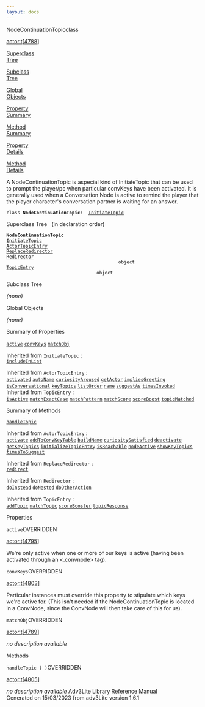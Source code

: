 ```yaml
---
layout: docs
---
```

<span class="title">NodeContinuationTopic</span><span class="type">class</span>

[actor.t](../file/actor.t.html)\[[4788](../source/actor.t.html#4788)\]

[Superclass  
Tree](#_SuperClassTree_)

[Subclass  
Tree](#_SubClassTree_)

[Global  
Objects](#_ObjectSummary_)

[Property  
Summary](#_PropSummary_)

[Method  
Summary](#_MethodSummary_)

[Property  
Details](#_Properties_)

[Method  
Details](#_Methods_)



A NodeContinuationTopic is aspecial kind of InitiateTopic that can be
used to prompt the player/pc when particular convKeys have been
activated. It is generally used when a Conversation Node is active to
remind the player that the player character's conversation partner is
waiting for an answer.

`class `**`NodeContinuationTopic`**` :   `[`InitiateTopic`](../object/InitiateTopic.html)



<span id="_SuperClassTree_"></span>



<span class="hdln">Superclass Tree</span>   (in declaration order)



**`NodeContinuationTopic`**  
[`InitiateTopic`](../object/InitiateTopic.html)  
[`ActorTopicEntry`](../object/ActorTopicEntry.html)  
[`ReplaceRedirector`](../object/ReplaceRedirector.html)  
[`Redirector`](../object/Redirector.html)  
`                                         object`  
[`TopicEntry`](../object/TopicEntry.html)  
`                                 object`  
<span id="_SubClassTree_"></span>



<span class="hdln">Subclass Tree</span>  



*(none)* <span id="_ObjectSummary_"></span>



<span class="hdln">Global Objects</span>  



*(none)* <span id="_PropSummary_"></span>



<span class="hdln">Summary of Properties</span>  



[`active`](#active) [`convKeys`](#convKeys) [`matchObj`](#matchObj)

Inherited from `InitiateTopic` :  
[`includeInList`](../object/InitiateTopic.html#includeInList)

Inherited from `ActorTopicEntry` :  
[`activated`](../object/ActorTopicEntry.html#activated) [`autoName`](../object/ActorTopicEntry.html#autoName) [`curiosityAroused`](../object/ActorTopicEntry.html#curiosityAroused) [`getActor`](../object/ActorTopicEntry.html#getActor) [`impliesGreeting`](../object/ActorTopicEntry.html#impliesGreeting) [`isConversational`](../object/ActorTopicEntry.html#isConversational) [`keyTopics`](../object/ActorTopicEntry.html#keyTopics) [`listOrder`](../object/ActorTopicEntry.html#listOrder) [`name`](../object/ActorTopicEntry.html#name) [`suggestAs`](../object/ActorTopicEntry.html#suggestAs) [`timesInvoked`](../object/ActorTopicEntry.html#timesInvoked)
Inherited from `TopicEntry` :  
[`isActive`](../object/TopicEntry.html#isActive) [`matchExactCase`](../object/TopicEntry.html#matchExactCase) [`matchPattern`](../object/TopicEntry.html#matchPattern) [`matchScore`](../object/TopicEntry.html#matchScore) [`scoreBoost`](../object/TopicEntry.html#scoreBoost) [`topicMatched`](../object/TopicEntry.html#topicMatched)

<span id="_MethodSummary_"></span>



<span class="hdln">Summary of Methods</span>  



[`handleTopic`](#handleTopic)



Inherited from `ActorTopicEntry` :  
[`activate`](../object/ActorTopicEntry.html#activate) [`addToConvKeyTable`](../object/ActorTopicEntry.html#addToConvKeyTable) [`buildName`](../object/ActorTopicEntry.html#buildName) [`curiositySatisfied`](../object/ActorTopicEntry.html#curiositySatisfied) [`deactivate`](../object/ActorTopicEntry.html#deactivate) [`getKeyTopics`](../object/ActorTopicEntry.html#getKeyTopics) [`initializeTopicEntry`](../object/ActorTopicEntry.html#initializeTopicEntry) [`isReachable`](../object/ActorTopicEntry.html#isReachable) [`nodeActive`](../object/ActorTopicEntry.html#nodeActive) [`showKeyTopics`](../object/ActorTopicEntry.html#showKeyTopics) [`timesToSuggest`](../object/ActorTopicEntry.html#timesToSuggest)

Inherited from `ReplaceRedirector` :  
[`redirect`](../object/ReplaceRedirector.html#redirect)

Inherited from `Redirector` :  
[`doInstead`](../object/Redirector.html#doInstead) [`doNested`](../object/Redirector.html#doNested) [`doOtherAction`](../object/Redirector.html#doOtherAction)

Inherited from `TopicEntry` :  
[`addTopic`](../object/TopicEntry.html#addTopic) [`matchTopic`](../object/TopicEntry.html#matchTopic) [`scoreBooster`](../object/TopicEntry.html#scoreBooster) [`topicResponse`](../object/TopicEntry.html#topicResponse)

<span id="_Properties_"></span>



<span class="hdln">Properties</span>  



<span id="active"></span>

`active`<span class="rem">OVERRIDDEN</span>

[actor.t](../file/actor.t.html)\[[4795](../source/actor.t.html#4795)\]



We're only active when one or more of our keys is active (having been
activated through an \<.convnode\> tag).



<span id="convKeys"></span>

`convKeys`<span class="rem">OVERRIDDEN</span>

[actor.t](../file/actor.t.html)\[[4803](../source/actor.t.html#4803)\]



Particular instances must override this property to stipulate which keys
we're active for. (This isn't needed if the NodeContinuationTopic is
located in a ConvNode, since the ConvNode will then take care of this
for us).



<span id="matchObj"></span>

`matchObj`<span class="rem">OVERRIDDEN</span>

[actor.t](../file/actor.t.html)\[[4789](../source/actor.t.html#4789)\]



*no description available*



<span id="_Methods_"></span>



<span class="hdln">Methods</span>  



<span id="handleTopic"></span>

`handleTopic ( )`<span class="rem">OVERRIDDEN</span>

[actor.t](../file/actor.t.html)\[[4805](../source/actor.t.html#4805)\]



*no description available*
Adv3Lite Library Reference Manual  
Generated on 15/03/2023 from adv3Lite version 1.6.1


